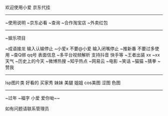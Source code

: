 欢迎使用小爱
  京东代挂
  
------------
~使用说明
~京东必看
~查询
~合作淘宝店
~外卖红包

------------
~娱乐项目

~成语接龙 
输入认输停止
~小爱x
不要@小爱 
输入闭嘴停止
~推新番 
不要过多使用
~查Q绑 qq号
表面信息
~多平台视频解析
支持抖音 快手等
~王者出装 xx
~xx天气
~历史上的今天
~微博热搜
~知乎热点
~网易云
~电影
~笑话
~猫猫
~猜拳
~赞我

------------
lsp图片类
好看的 买家秀 妹妹 美腿 姐姐 cos美图 涩图 色图

------------
~过年
~福字
小爱 爱你呦~~

如有问题请联系管理员
